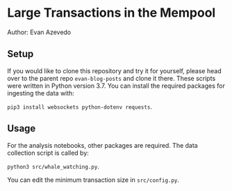 # Large Transactions in the Mempool
Author: Evan Azevedo

## Setup
If you would like to clone this repository and try it for yourself, please head over to the parent repo `evan-blog-posts` and clone it there. These scripts were written in Python version 3.7. You can install the required packages for ingesting the data with:  

```pip3 install websockets python-dotenv requests```.   

## Usage
For the analysis notebooks, other packages are required. The data collection script is called by:  

```python3 src/whale_watching.py```.   

You can edit the minimum transaction size in `src/config.py`.